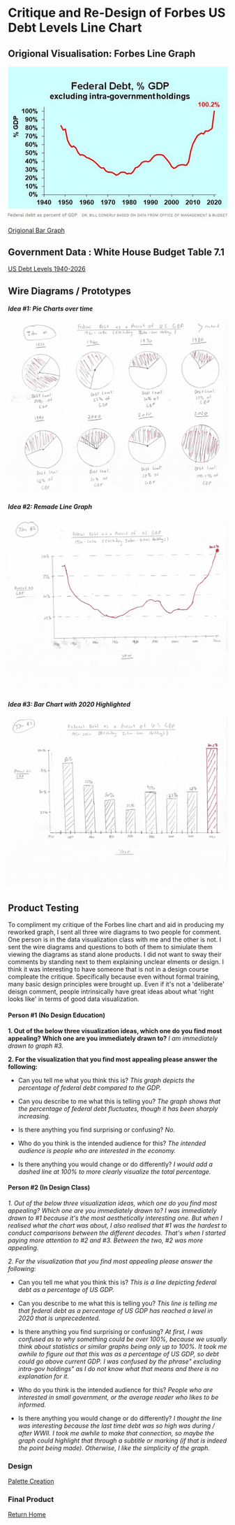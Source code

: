 # Critique and Re-Design of Forbes US Debt Levels Line Chart

## Origional Visualisation: Forbes Line Graph

![image](https://github.com/Jonr1944/JReisherPortfolio/blob/main/Origional%20Chart%20(2).jpg)

[Origional Bar Graph](https://www.forbes.com/sites/billconerly/2021/12/29/federal-debt-a-danger-to-business-but-not-this-year/?sh=3d6bd56f1497)

## Government Data : White House Budget Table 7.1

[US Debt Levels 1940-2026](https://www.whitehouse.gov/omb/historical-tables/)

## Wire Diagrams / Prototypes

##### Idea #1: Pie Charts over time

![image](https://github.com/Jonr1944/JReisherPortfolio/blob/main/Jreisher_Idea1.jpg)

##### Idea #2: Remade Line Graph

![image](https://github.com/Jonr1944/JReisherPortfolio/blob/main/jreisher_idea2.jpg)

##### Idea #3: Bar Chart with 2020 Highlighted

![image](https://github.com/Jonr1944/JReisherPortfolio/blob/main/jreisher_Idea3.jpg)

## Product Testing

To compliment my critique of the Forbes line chart and aid in producing my reworked graph, I sent all three wire diagrams to two people for comment. One person is in the data visualization class with me and the other is not. I sent the wire diagrams and questions to both of them to simiulate them viewing the diagrams as stand alone products. I did not want to sway their comments by standing next to them explaining unclear elments or design. I think it was interesting to have someone that is not in a design course compleate the critique. Specifically because even without formal training, many basic design principles were brought up. Even if it's not a 'deliberate' deisgn comment, people intrinsically have great ideas about what 'right looks like' in terms of good data visualization. 

#### Person #1 (No Design Education)

**1. Out of the below three visualization ideas, which one do you find most appealing? Which one are you immediately drawn to?**
_I am immediately drawn to graph #3._  

**2. For the visualization that you find most appealing please answer the following:**

- Can you tell me what you think this is?
_This graph depicts the percentage of federal debt compared to the GDP._

- Can you describe to me what this is telling you?
_The graph shows that the percentage of federal debt fluctuates, though it has been sharply increasing._

- Is there anything you find surprising or confusing?
_No._

- Who do you think is the intended audience for this?
_The intended audience is people who are interested in the economy._

- Is there anything you would change or do differently?
_I would add a dashed line at 100% to more clearly visualize the total percentage._

#### Person #2 (In Design Class)

*1. Out of the below three visualization ideas, which one do you find most appealing? Which one are you immediately drawn to?*
_I was immediately drawn to #1 because it's the most aesthetically interesting one. But when I realised what the chart was about, I also realised that #1 was the hardest to conduct comparisons between the different decades. That's when I started paying more attention to #2 and #3. Between the two, #2 was more appealing._ 

*2. For the visualization that you find most appealing please answer the following:*

- Can you tell me what you think this is?
_This is a line depicting federal debt as a percentage of US GDP._

- Can you describe to me what this is telling you?
_This line is telling me that federal debt as a percentage of US GDP has reached a level in 2020 that is unprecedented._ 

- Is there anything you find surprising or confusing?
_At first, I was confused as to why something could be over 100%, because we usually think about statistics or similar graphs being only up to 100%. It took me awhile to figure out that this was as a percentage of US GDP, so debt could go above current GDP. I was confused by the phrase" excluding intra-gov holdings" as I do not know what that means and there is no explanation for it._ 

- Who do you think is the intended audience for this?
_People who are interested in small government, or the average reader who likes to be informed._

- Is there anything you would change or do differently?
_I thought the line was interesting because the last time debt was so high was during / after WWII. I took me awhile to make that connection, so maybe the graph could highlight that through a subtitle or marking (if that is indeed the point being made). Otherwise, I like the simplicity of the graph._ 


### Design

[Palette Creation](https://coolors.co/c1cad6-d4adcf-856084-84e296-dde1e4)

### Final Product

<div class="flourish-embed flourish-chart" data-src="visualisation/7302346"><script src="https://public.flourish.studio/resources/embed.js"></script></div> 

[Return Home](README.md)
